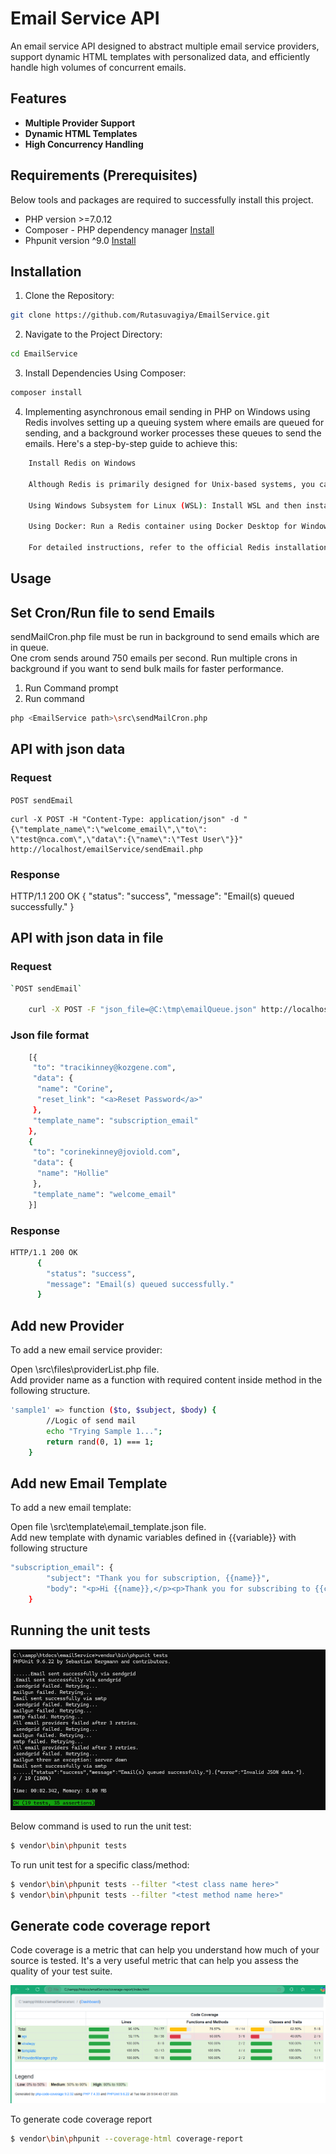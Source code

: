# Email Service API

An email service API designed to abstract multiple email service providers, support dynamic HTML templates with personalized data, and efficiently handle high volumes of concurrent emails.


## Features

- **Multiple Provider Support** 
- **Dynamic HTML Templates** 
- **High Concurrency Handling** 

## Requirements (Prerequisites)

Below tools and packages are required to successfully install this project.

- PHP version >=7.0.12
- Composer - PHP dependency manager [Install](https://getcomposer.org/doc/00-intro.md)
- Phpunit version ^9.0 [Install](https://phpunit.de/getting-started/phpunit-9.html)

## Installation

1. Clone the Repository:
```bash
git clone https://github.com/Rutasuvagiya/EmailService.git
```

2. Navigate to the Project Directory:
```bash
cd EmailService
```

3. Install Dependencies Using Composer:
```bash
composer install
```

4. Implementing asynchronous email sending in PHP on Windows using Redis involves setting up a queuing system where emails are queued for sending, and a background worker processes these queues to send the emails. Here's a step-by-step guide to achieve this:
```bash
    Install Redis on Windows

    Although Redis is primarily designed for Unix-based systems, you can run it on Windows using the following methods:

    Using Windows Subsystem for Linux (WSL): Install WSL and then install Redis within the Linux environment.

    Using Docker: Run a Redis container using Docker Desktop for Windows.

    For detailed instructions, refer to the official Redis installation guide for Windows.
```


## Usage

## Set Cron/Run file to send Emails

sendMailCron.php file must be run in background to send emails which are in queue.  
One crom sends around 750 emails per second. Run multiple crons in background if you want to send bulk mails for faster performance.
1. Run Command prompt  
2. Run command
```bash
php <EmailService path>\src\sendMailCron.php
```

## API with json data

### Request

`POST sendEmail`

    curl -X POST -H "Content-Type: application/json" -d "{\"template_name\":\"welcome_email\",\"to\": \"test@nca.com\",\"data\":{\"name\":\"Test User\"}}" http://localhost/emailService/sendEmail.php

### Response
HTTP/1.1 200 OK
      {
        "status": "success",
        "message": "Email(s) queued successfully."
      }

## API with json data in file

### Request
```bash
`POST sendEmail`

    curl -X POST -F "json_file=@C:\tmp\emailQueue.json" http://localhost/emailService/sendEmail.php
```

### Json file format
```bash
    [{
     "to": "tracikinney@kozgene.com",
     "data": {
      "name": "Corine",
      "reset_link": "<a>Reset Password</a>"
     },
     "template_name": "subscription_email"
    },
    {
     "to": "corinekinney@joviold.com",
     "data": {
      "name": "Hollie"
     },
     "template_name": "welcome_email"
    }]
```

### Response
```bash
HTTP/1.1 200 OK
      {
        "status": "success",
        "message": "Email(s) queued successfully."
      }
```

## Add new Provider

To add a new email service provider:

Open \src\files\providerList.php file.  
Add provider name as a function with required content inside method in the following structure.

```bash
'sample1' => function ($to, $subject, $body) {
        //Logic of send mail
        echo "Trying Sample 1...";
        return rand(0, 1) === 1;
    }
```

## Add new Email Template

To add a new email template:

Open file \src\template\email_template.json file.  
Add new template with dynamic variables defined in {{variable}} with following structure

```bash
"subscription_email": {
        "subject": "Thank you for subscription, {{name}}",
        "body": "<p>Hi {{name}},</p><p>Thank you for subscribing to {{company}}! Please check your email for confirmation.</p>"
    }
```

## Running the unit tests

![Screenshot of PHPUnit test run](tests/files/phpunitss.png)

Below command is used to run the unit test:
```bash
$ vendor\bin\phpunit tests
```
To run unit test for a specific class/method:
```bash
$ vendor\bin\phpunit tests --filter "<test class name here>"
$ vendor\bin\phpunit tests --filter "<test method name here>"
```

## Generate code coverage report

Code coverage is a metric that can help you understand how much of your source is tested. It's a very useful metric that can help you assess the quality of your test suite.

![Screenshot of code coverage report](coverage-report/reportss.png)

To generate code coverage report
```bash
$ vendor\bin\phpunit --coverage-html coverage-report
```